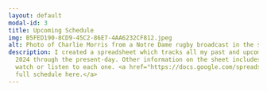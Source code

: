 ```yaml
---
layout: default
modal-id: 3
title: Upcoming Schedule
img: B5FED190-8CD9-45C2-86E7-4AA6232CF812.jpeg
alt: Photo of Charlie Morris from a Notre Dame rugby broadcast in the spring of 2024.
description: I created a spreadsheet which tracks all my past and upcoming broadcasts, regardless of format or sport, from August of
  2024 through the present-day. Other information on the sheet includes my broadcast partners, notes about some games, and where to
  watch or listen to each one. <a href="https://docs.google.com/spreadsheets/d/1fUWUVJZUfAWwpI6k4Dro0QUduBA4iysz9rXhpipy3SI/edit?gid=0#gid=0"> View my 
  full schedule here.</a>
---
```

